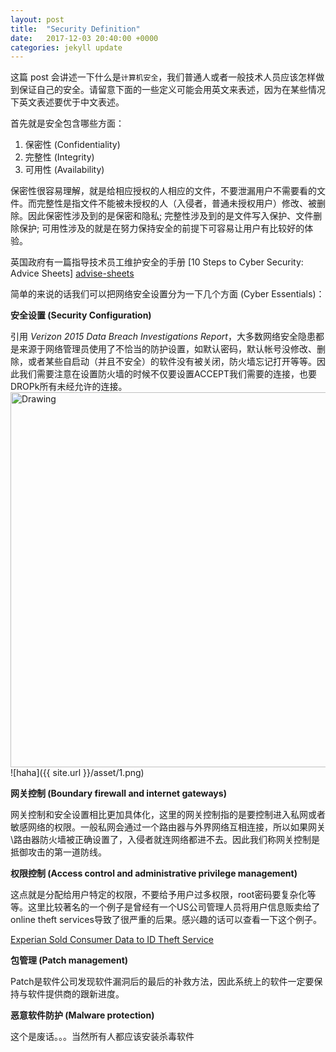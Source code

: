 ```yaml
---
layout: post
title:  "Security Definition"
date:   2017-12-03 20:40:00 +0000
categories: jekyll update
---
```

这篇 post 会讲述一下什么是`计算机安全`，我们普通人或者一般技术人员应该怎样做到保证自己的安全。请留意下面的一些定义可能会用英文来表述，因为在某些情况下英文表述要优于中文表述。

首先就是安全包含哪些方面：
1. 保密性 (Confidentiality)
2. 完整性 (Integrity)
3. 可用性 (Availability)

保密性很容易理解，就是给相应授权的人相应的文件，不要泄漏用户不需要看的文件。而完整性是指文件不能被未授权的人（入侵者，普通未授权用户）修改、被删除。因此保密性涉及到的是保密和隐私; 完整性涉及到的是文件写入保护、文件删除保护; 可用性涉及的就是在努力保持安全的前提下可容易让用户有比较好的体验。

英国政府有一篇指导技术员工维护安全的手册 [10 Steps to Cyber Security: Advice Sheets] [advise-sheets]

简单的来说的话我们可以把网络安全设置分为一下几个方面 (Cyber Essentials)：

**安全设置 (Security Configuration)**

引用 *Verizon 2015 Data Breach Investigations Report*，大多数网络安全隐患都是来源于网络管理员使用了不恰当的防护设置，如默认密码，默认帐号没修改、删除，或者某些自启动（并且不安全）的软件没有被关闭，防火墙忘记打开等等。因此我们需要注意在设置防火墙的时候不仅要设置ACCEPT我们需要的连接，也要DROPk所有未经允许的连接。
<img src="{{site.url}}/asset/1.png" alt="Drawing" style="width: 600px;"/>
![haha]({{ site.url }}/asset/1.png)

**网关控制 (Boundary firewall and internet gateways)**

网关控制和安全设置相比更加具体化，这里的网关控制指的是要控制进入私网或者敏感网络的权限。一般私网会通过一个路由器与外界网络互相连接，所以如果网关\路由器防火墙被正确设置了，入侵者就连网络都进不去。因此我们称网关控制是抵御攻击的第一道防线。

**权限控制 (Access control and administrative privilege management)**

这点就是分配给用户特定的权限，不要给予用户过多权限，root密码要复杂化等等。这里比较著名的一个例子是曾经有一个US公司管理人员将用户信息贩卖给了online theft services导致了很严重的后果。感兴趣的话可以查看一下这个例子。

[Experian Sold Consumer Data to ID Theft Service][example-priv]

**包管理 (Patch management)**

Patch是软件公司发现软件漏洞后的最后的补救方法，因此系统上的软件一定要保持与软件提供商的跟新进度。

**恶意软件防护 (Malware protection)**

这个是废话。。。当然所有人都应该安装杀毒软件




[advise-sheets]:https://www.gov.uk/government/publications/10-steps-to-cyber-security-advice-sheets
[example-priv]:http://krebsonsecurity.com/2013/10/experian-sold-consumer-data-to-id-theft-service/
